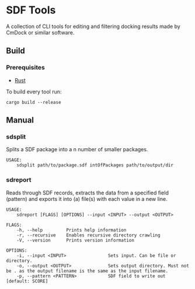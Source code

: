 # SDF Tools

A collection of CLI tools for editing and filtering docking results made by CmDock or similar software.

## Build

### Prerequisites

* [Rust](https://www.rust-lang.org/)

To build every tool run:

```
cargo build --release
```

## Manual

### sdsplit

Splits a SDF package into a n number of smaller packages.

```
USAGE:
    sdsplit path/to/package.sdf intOfPackages path/to/output/dir
```

### sdreport

Reads through SDF records, extracts the data from a specified field (pattern) and exports it into (a) file(s) with each value in a new line.

```
USAGE:
    sdreport [FLAGS] [OPTIONS] --input <INPUT> --output <OUTPUT>

FLAGS:
    -h, --help         Prints help information
    -r, --recursive    Enables recursive directory crawling
    -V, --version      Prints version information

OPTIONS:
    -i, --input <INPUT>                Sets input. Can be file or directory.
    -o, --output <OUTPUT>              Sets output directory. Must not be . as the output filename is the same as the input filename.
    -p, --pattern <PATTERN>            SDF field to write out [default: SCORE]
```